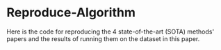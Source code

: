# Reproduce-Algorithm
Here is the code for reproducing the 4 state-of-the-art (SOTA) methods' papers and the results of running them on the dataset in this paper.
